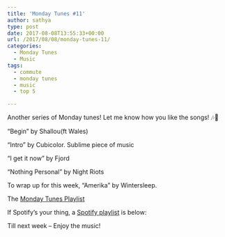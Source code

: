 ```yaml
---
title: 'Monday Tunes #11'
author: sathya
type: post
date: 2017-08-08T13:55:33+00:00
url: /2017/08/08/monday-tunes-11/
categories:
  - Monday Tunes
  - Music
tags:
  - commute
  - monday tunes
  - music
  - top 5

---
```

Another series of Monday tunes! Let me know how you like the songs! &#x1f3b6;&#x1f3b5;

<!--more-->

&#8220;Begin&#8221; by Shallou(ft Wales)



&#8220;Intro&#8221; by Cubicolor. Sublime piece of music



&#8220;I get it now&#8221; by Fjord



&#8220;Nothing Personal&#8221; by Night Riots



To wrap up for this week, &#8220;Amerika&#8221; by Wintersleep.



The <a href="https://www.youtube.com/playlist?list=PLxKOjmEYzYcTogkkHfq_7tObgpFLEMmG4" target="_blank" rel="noopener">Monday Tunes Playlist</a>

If Spotify&#8217;s your thing, a <a href="https://open.spotify.com/user/sathyabhat/playlist/2L5gZLGx8lL1g5nHqJdkKp" target="_blank" rel="noopener">Spotify playlist</a> is below:



Till next week &#8211; Enjoy the music!